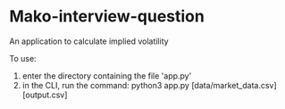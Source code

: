 # Mako-interview-question

An application to calculate implied volatility

To use:

1. enter the directory containing the file 'app.py'
2. in the CLI, run the command: python3 app.py [data/market_data.csv][output.csv]
